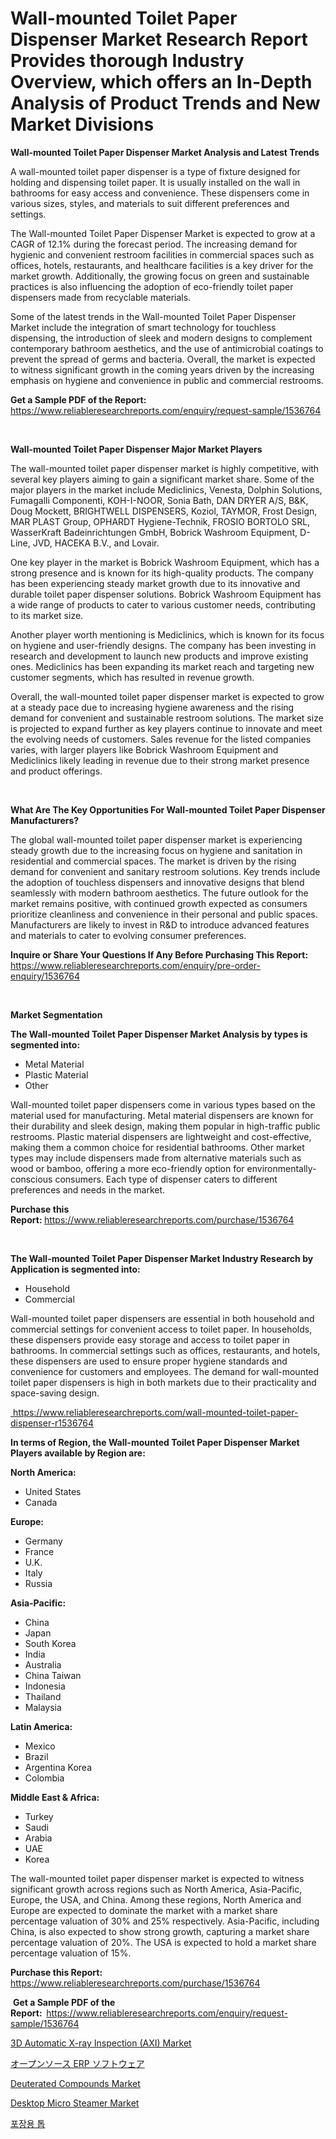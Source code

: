 <p><h1>Wall-mounted Toilet Paper Dispenser Market Research Report Provides thorough Industry Overview, which offers an In-Depth Analysis of Product Trends and New Market Divisions</h1></p><p><strong>Wall-mounted Toilet Paper Dispenser Market Analysis and Latest Trends</strong></p>
<p><p>A wall-mounted toilet paper dispenser is a type of fixture designed for holding and dispensing toilet paper. It is usually installed on the wall in bathrooms for easy access and convenience. These dispensers come in various sizes, styles, and materials to suit different preferences and settings.</p><p>The Wall-mounted Toilet Paper Dispenser Market is expected to grow at a CAGR of 12.1% during the forecast period. The increasing demand for hygienic and convenient restroom facilities in commercial spaces such as offices, hotels, restaurants, and healthcare facilities is a key driver for the market growth. Additionally, the growing focus on green and sustainable practices is also influencing the adoption of eco-friendly toilet paper dispensers made from recyclable materials.</p><p>Some of the latest trends in the Wall-mounted Toilet Paper Dispenser Market include the integration of smart technology for touchless dispensing, the introduction of sleek and modern designs to complement contemporary bathroom aesthetics, and the use of antimicrobial coatings to prevent the spread of germs and bacteria. Overall, the market is expected to witness significant growth in the coming years driven by the increasing emphasis on hygiene and convenience in public and commercial restrooms.</p></p>
<p><strong>Get a Sample PDF of the Report:&nbsp;</strong> <a href="https://www.reliableresearchreports.com/enquiry/request-sample/1536764">https://www.reliableresearchreports.com/enquiry/request-sample/1536764</a></p>
<p>&nbsp;</p>
<p><strong>Wall-mounted Toilet Paper Dispenser Major Market Players</strong></p>
<p><p>The wall-mounted toilet paper dispenser market is highly competitive, with several key players aiming to gain a significant market share. Some of the major players in the market include Mediclinics, Venesta, Dolphin Solutions, Fumagalli Componenti, KOH-I-NOOR, Sonia Bath, DAN DRYER A/S, B&K, Doug Mockett, BRIGHTWELL DISPENSERS, Koziol, TAYMOR, Frost Design, MAR PLAST Group, OPHARDT Hygiene-Technik, FROSIO BORTOLO SRL, WasserKraft Badeinrichtungen GmbH, Bobrick Washroom Equipment, D-Line, JVD, HACEKA B.V., and Lovair.</p><p>One key player in the market is Bobrick Washroom Equipment, which has a strong presence and is known for its high-quality products. The company has been experiencing steady market growth due to its innovative and durable toilet paper dispenser solutions. Bobrick Washroom Equipment has a wide range of products to cater to various customer needs, contributing to its market size.</p><p>Another player worth mentioning is Mediclinics, which is known for its focus on hygiene and user-friendly designs. The company has been investing in research and development to launch new products and improve existing ones. Mediclinics has been expanding its market reach and targeting new customer segments, which has resulted in revenue growth.</p><p>Overall, the wall-mounted toilet paper dispenser market is expected to grow at a steady pace due to increasing hygiene awareness and the rising demand for convenient and sustainable restroom solutions. The market size is projected to expand further as key players continue to innovate and meet the evolving needs of customers. Sales revenue for the listed companies varies, with larger players like Bobrick Washroom Equipment and Mediclinics likely leading in revenue due to their strong market presence and product offerings.</p></p>
<p>&nbsp;</p>
<p><strong>What Are The Key Opportunities For Wall-mounted Toilet Paper Dispenser Manufacturers?</strong></p>
<p><p>The global wall-mounted toilet paper dispenser market is experiencing steady growth due to the increasing focus on hygiene and sanitation in residential and commercial spaces. The market is driven by the rising demand for convenient and sanitary restroom solutions. Key trends include the adoption of touchless dispensers and innovative designs that blend seamlessly with modern bathroom aesthetics. The future outlook for the market remains positive, with continued growth expected as consumers prioritize cleanliness and convenience in their personal and public spaces. Manufacturers are likely to invest in R&D to introduce advanced features and materials to cater to evolving consumer preferences.</p></p>
<p><strong>Inquire or Share Your Questions If Any Before Purchasing This Report:</strong> <a href="https://www.reliableresearchreports.com/enquiry/pre-order-enquiry/1536764">https://www.reliableresearchreports.com/enquiry/pre-order-enquiry/1536764</a></p>
<p>&nbsp;</p>
<p><strong>Market Segmentation</strong></p>
<p><strong>The Wall-mounted Toilet Paper Dispenser Market Analysis by types is segmented into:</strong></p>
<p><ul><li>Metal Material</li><li>Plastic Material</li><li>Other</li></ul></p>
<p><p>Wall-mounted toilet paper dispensers come in various types based on the material used for manufacturing. Metal material dispensers are known for their durability and sleek design, making them popular in high-traffic public restrooms. Plastic material dispensers are lightweight and cost-effective, making them a common choice for residential bathrooms. Other market types may include dispensers made from alternative materials such as wood or bamboo, offering a more eco-friendly option for environmentally-conscious consumers. Each type of dispenser caters to different preferences and needs in the market.</p></p>
<p><strong>Purchase this Report:&nbsp;</strong><a href="https://www.reliableresearchreports.com/purchase/1536764">https://www.reliableresearchreports.com/purchase/1536764</a></p>
<p>&nbsp;</p>
<p><strong>The Wall-mounted Toilet Paper Dispenser Market Industry Research by Application is segmented into:</strong></p>
<p><ul><li>Household</li><li>Commercial</li></ul></p>
<p><p>Wall-mounted toilet paper dispensers are essential in both household and commercial settings for convenient access to toilet paper. In households, these dispensers provide easy storage and access to toilet paper in bathrooms. In commercial settings such as offices, restaurants, and hotels, these dispensers are used to ensure proper hygiene standards and convenience for customers and employees. The demand for wall-mounted toilet paper dispensers is high in both markets due to their practicality and space-saving design.</p></p>
<p><a href="https://www.reliableresearchreports.com/wall-mounted-toilet-paper-dispenser-r1536764">&nbsp;https://www.reliableresearchreports.com/wall-mounted-toilet-paper-dispenser-r1536764</a></p>
<p><strong>In terms of Region, the Wall-mounted Toilet Paper Dispenser Market Players available by Region are:</strong></p>
<p>
    <p> <strong> North America: </strong>
        <ul>
            <li>United States</li>
            <li>Canada</li>
        </ul>
        </p> 
    <p> <strong> Europe: </strong>
        <ul>
            <li>Germany</li>
            <li>France</li>
            <li>U.K.</li>
            <li>Italy</li>
            <li>Russia</li>
        </ul>
        </p> 
    <p> <strong> Asia-Pacific: </strong>
        <ul>
            <li>China</li>
            <li>Japan</li>
            <li>South Korea</li>
            <li>India</li>
            <li>Australia</li>
            <li>China Taiwan</li>
            <li>Indonesia</li>
            <li>Thailand</li>
            <li>Malaysia</li>
        </ul>
        </p> 
    <p> <strong> Latin America: </strong>
        <ul>
            <li>Mexico</li>
            <li>Brazil</li>
            <li>Argentina Korea</li>
            <li>Colombia</li>
        </ul>
        </p> 
    <p> <strong> Middle East & Africa: </strong>
        <ul>
            <li>Turkey</li>
            <li>Saudi</li>
            <li>Arabia</li>
            <li>UAE</li>
            <li>Korea</li>
        </ul>
    </p>
    </p>
<p><p>The wall-mounted toilet paper dispenser market is expected to witness significant growth across regions such as North America, Asia-Pacific, Europe, the USA, and China. Among these regions, North America and Europe are expected to dominate the market with a market share percentage valuation of 30% and 25% respectively. Asia-Pacific, including China, is also expected to show strong growth, capturing a market share percentage valuation of 20%. The USA is expected to hold a market share percentage valuation of 15%.</p></p>
<p><strong>Purchase this Report: </strong><a href="https://www.reliableresearchreports.com/purchase/1536764">https://www.reliableresearchreports.com/purchase/1536764</a></p>
<p>&nbsp;<strong>Get a Sample PDF of the Report:&nbsp;&nbsp;</strong><a href="https://www.reliableresearchreports.com/enquiry/request-sample/1536764">https://www.reliableresearchreports.com/enquiry/request-sample/1536764</a></p>
<p><strong></strong></p>
<p><p><a href="https://github.com/kathiaseamanalvaradovlprc2h/Market-Research-Report-List-2/blob/main/3d-automatic-x-ray-inspection-axi-market.md">3D Automatic X-ray Inspection (AXI) Market</a></p><p><a href="https://medium.com/@logaolloway76845/%E3%82%AA%E3%83%BC%E3%83%97%E3%83%B3%E3%82%BD%E3%83%BC%E3%82%B9erp%E3%82%BD%E3%83%95%E3%83%88%E3%82%A6%E3%82%A7%E3%82%A2%E5%B8%82%E5%A0%B4-%E3%82%BF%E3%82%A4%E3%83%97-%E3%82%A2%E3%83%97%E3%83%AA%E3%82%B1%E3%83%BC%E3%82%B7%E3%83%A7%E3%83%B3-%E5%9C%B0%E7%90%86%E3%81%AB%E3%82%88%E3%82%8B%E5%8C%85%E6%8B%AC%E7%9A%84%E8%A9%95%E4%BE%A1-1db883c85f12">オープンソース ERP ソフトウェア</a></p><p><a href="https://issuu.com/reportprime-2/docs/deuterated-compounds-market-size-2030.pptx">Deuterated Compounds Market</a></p><p><a href="https://github.com/GroverBarry/Market-Research-Report-List-5/blob/main/desktop-micro-steamer-market.md">Desktop Micro Steamer Market</a></p><p><a href="https://medium.com/@brisamorar2023/%ED%8F%AC%EC%9E%A5%EC%9A%A9-%ED%86%B1-%EC%8B%9C%EC%9E%A5-%EC%8B%9C%EC%9E%A5-%EC%A0%90%EC%9C%A0%EC%9C%A8-%EC%8B%9C%EC%9E%A5-%EB%8F%99%ED%96%A5-%EA%B7%B8%EB%A6%AC%EA%B3%A0-%EB%AF%B8%EB%9E%98-%EC%84%B1%EC%9E%A5-%ED%83%90%EC%83%89-c3db64dcf1fa">포장용 톱</a></p></p>